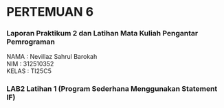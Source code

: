 # PERTEMUAN 6
### Laporan Praktikum 2 dan Latihan Mata Kuliah Pengantar Pemrograman

NAMA   : Nevillaz Sahrul Barokah <br>
NIM    : 312510352 <br>
KELAS  : TI25C5
### LAB2 Latihan 1 (Program Sederhana Menggunakan Statement IF)
